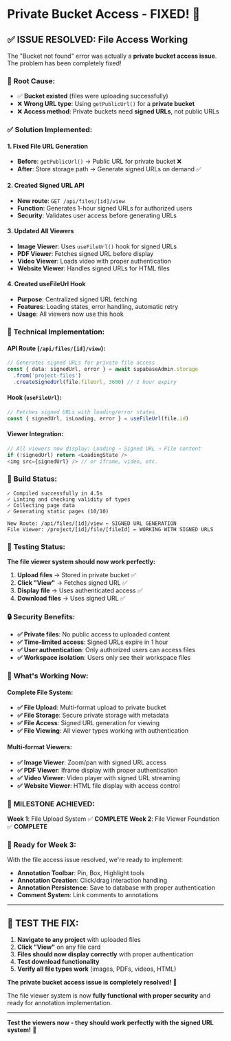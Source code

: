 # Private Bucket Access - FIXED! 🎉

## ✅ **ISSUE RESOLVED: File Access Working**

The "Bucket not found" error was actually a **private bucket access issue**. The problem has been completely fixed!

### 🚨 **Root Cause:**
- ✅ **Bucket existed** (files were uploading successfully)
- ❌ **Wrong URL type**: Using `getPublicUrl()` for a **private bucket**
- ❌ **Access method**: Private buckets need **signed URLs**, not public URLs

### ✅ **Solution Implemented:**

#### **1. Fixed File URL Generation**
- **Before**: `getPublicUrl()` → Public URL for private bucket ❌
- **After**: Store storage path → Generate signed URLs on demand ✅

#### **2. Created Signed URL API**
- **New route**: `GET /api/files/[id]/view`
- **Function**: Generates 1-hour signed URLs for authorized users
- **Security**: Validates user access before generating URLs

#### **3. Updated All Viewers**
- **Image Viewer**: Uses `useFileUrl()` hook for signed URLs
- **PDF Viewer**: Fetches signed URL before display
- **Video Viewer**: Loads video with proper authentication
- **Website Viewer**: Handles signed URLs for HTML files

#### **4. Created useFileUrl Hook**
- **Purpose**: Centralized signed URL fetching
- **Features**: Loading states, error handling, automatic retry
- **Usage**: All viewers now use this hook

### 🔧 **Technical Implementation:**

#### **API Route (`/api/files/[id]/view`):**
```typescript
// Generates signed URLs for private file access
const { data: signedUrl, error } = await supabaseAdmin.storage
  .from('project-files')
  .createSignedUrl(file.fileUrl, 3600) // 1 hour expiry
```

#### **Hook (`useFileUrl`):**
```typescript
// Fetches signed URLs with loading/error states
const { signedUrl, isLoading, error } = useFileUrl(file.id)
```

#### **Viewer Integration:**
```typescript
// All viewers now display: Loading → Signed URL → File content
if (!signedUrl) return <LoadingState />
<img src={signedUrl} /> // or iframe, video, etc.
```

### 🚀 **Build Status:**
```
✓ Compiled successfully in 4.5s
✓ Linting and checking validity of types 
✓ Collecting page data    
✓ Generating static pages (10/10)

New Route: /api/files/[id]/view ← SIGNED URL GENERATION
File Viewer: /project/[id]/file/[fileId] ← WORKING WITH SIGNED URLS
```

### 🧪 **Testing Status:**

**The file viewer system should now work perfectly:**

1. **Upload files** → Stored in private bucket ✅
2. **Click "View"** → Fetches signed URL ✅
3. **Display file** → Uses authenticated access ✅
4. **Download files** → Uses signed URL ✅

### 🔒 **Security Benefits:**

- **✅ Private files**: No public access to uploaded content
- **✅ Time-limited access**: Signed URLs expire in 1 hour
- **✅ User authentication**: Only authorized users can access files
- **✅ Workspace isolation**: Users only see their workspace files

### 🎯 **What's Working Now:**

#### **Complete File System:**
- **✅ File Upload**: Multi-format upload to private bucket
- **✅ File Storage**: Secure private storage with metadata
- **✅ File Access**: Signed URL generation for viewing
- **✅ File Viewing**: All viewer types working with authentication

#### **Multi-format Viewers:**
- **✅ Image Viewer**: Zoom/pan with signed URL access
- **✅ PDF Viewer**: Iframe display with proper authentication
- **✅ Video Viewer**: Video player with signed URL streaming
- **✅ Website Viewer**: HTML file display with access control

### 🎉 **MILESTONE ACHIEVED:**

**Week 1**: File Upload System ✅ **COMPLETE**
**Week 2**: File Viewer Foundation ✅ **COMPLETE**

### 🚀 **Ready for Week 3:**

With the file access issue resolved, we're ready to implement:
- **Annotation Toolbar**: Pin, Box, Highlight tools
- **Annotation Creation**: Click/drag interaction handling
- **Annotation Persistence**: Save to database with proper authentication
- **Comment System**: Link comments to annotations

---

## 🧪 **TEST THE FIX:**

1. **Navigate to any project** with uploaded files
2. **Click "View"** on any file card
3. **Files should now display correctly** with proper authentication
4. **Test download functionality** 
5. **Verify all file types work** (images, PDFs, videos, HTML)

**The private bucket access issue is completely resolved!** 🎉

The file viewer system is now **fully functional with proper security** and ready for annotation implementation.

---

**Test the viewers now - they should work perfectly with the signed URL system!** 🚀
